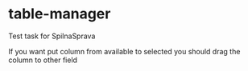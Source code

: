 # table-manager
Test task for SpilnaSprava

If you want put column from available to selected you should drag the column to other field 

